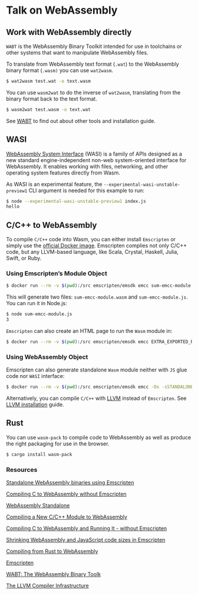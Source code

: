 # Talk on WebAssembly

## Work with WebAssembly directly

`WABT` is the WebAssembly Binary Toolkit intended for use in toolchains or other systems that want to manipulate WebAssembly files.

To translate from WebAssembly text format (`.wat`) to the WebAssembly binary format (`.wasm)` you can use `wat2wasm`.

```bash
$ wat2wasm test.wat -o text.wasm
```

You can use `wasm2wat` to do the inverse of `wat2wasm`, translating from the binary format back to the text format.

```bash
$ wasm2wat test.wasm -o text.wat
```

See [WABT](https://github.com/webassembly/wabt) to find out about other tools and installation guide.

## WASI

[WebAssembly System Interface](https://wasi.dev/) (WASI) is a family of APIs designed as a new standard engine-independent non-web system-oriented interface for WebAssembly. It enables working with files, networking, and other operating system features directly from Wasm.

As WASI is an experimental feature, the `--experimental-wasi-unstable-preview1` CLI argument is needed for this example to run:

```bash
$ node --experimental-wasi-unstable-preview1 index.js
hello
```

## C/C++ to WebAssembly

To compile `C/C++` code into Wasm, you can either install `Emscripten` or simply use the [official Docker image](https://hub.docker.com/r/emscripten/emsdk).
Emscripten complies not only C/C++ code, but any LLVM-based language, like Scala, Crystal, Haskell, Julia, Swift, or Ruby.

### Using Emscripten’s Module Object

```bash
$ docker run --rm -v $(pwd):/src emscripten/emsdk emcc sum-emcc-module.c -o sum-emcc-module.js
```

This will generate two files: `sum-emcc-module.wasm` and `sum-emcc-module.js`. You can run it in Node.js:

```bash
$ node sum-emcc-module.js
3
```

`Emscripten` can also create an HTML page to run the `Wasm` module in:

```bash
$ docker run --rm -v $(pwd):/src emscripten/emsdk emcc EXTRA_EXPORTED_RUNTIME_METHODS='["ccall", "cwrap"]' sum-emcc-module.c -o sum-emcc-module.html
```

### Using WebAssembly Object

Emscripten can also generate standalone `Wasm` module neither with `JS` glue code nor `WASI` interface:

```bash
$ docker run --rm -v $(pwd):/src emscripten/emsdk emcc -Os -sSTANDALONE_WASM=1 -sDISABLE_EXCEPTION_CATCHING=0 -sWASM_ASYNC_COMPILATION=0 -sBINARYEN_ASYNC_COMPILATION=0 -sWASM=1 -sSIDE_MODULE=1 sum.c -o sum.wasm
```

Alternatively, you can compile `C/C++` with [LLVM](https://llvm.org/) instead of `Emscripten`. See [LLVM installation](https://apt.llvm.org/) guide.

## Rust

You can use `wasm-pack` to compile code to WebAssembly as well as produce the right packaging for use in the browser.

```bash
$ cargo install wasm-pack
```

### Resources

[Standalone WebAssembly binaries using Emscripten](https://v8.dev/blog/emscripten-standalone-wasm)

[Compiling C to WebAssembly without Emscripten](https://surma.dev/things/c-to-webassembly/)

[WebAssembly Standalone](https://github.com/emscripten-core/emscripten/wiki/WebAssembly-Standalone)

[Compiling a New C/C++ Module to WebAssembly](https://developer.mozilla.org/en-US/docs/WebAssembly/C_to_wasm)

[Compiling C to WebAssembly and Running It - without Emscripten](https://depth-first.com/articles/2019/10/16/compiling-c-to-webassembly-and-running-it-without-emscripten/)

[Shrinking WebAssembly and JavaScript code sizes in Emscripten](https://hacks.mozilla.org/2018/01/shrinking-webassembly-and-javascript-code-sizes-in-emscripten/)

[Compiling from Rust to WebAssembly](https://developer.mozilla.org/en-US/docs/WebAssembly/Rust_to_wasm)

[Emscripten](https://github.com/emscripten-core/emscripten)

[WABT: The WebAssembly Binary Toolk](https://github.com/webassembly/wabt)

[The LLVM Compiler Infrastructure](https://github.com/llvm/llvm-project)
